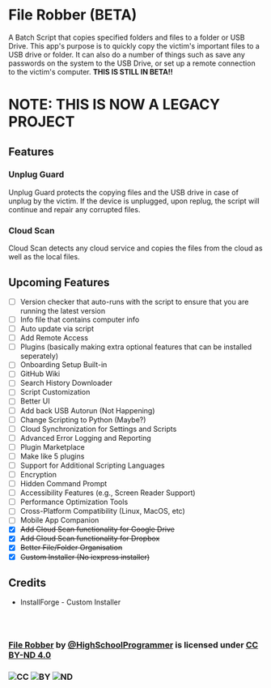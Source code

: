 # File Robber (BETA)
A Batch Script that copies specified folders and files to a folder or USB Drive. This app's purpose is to quickly copy the victim's important files to a USB drive or folder. It can also do a number of things such as save any passwords on the system to the USB Drive, or set up a remote connection to the victim's computer. 
**THIS IS STILL IN BETA!!**

# NOTE: THIS IS NOW A LEGACY PROJECT

## Features
### Unplug Guard
Unplug Guard protects the copying files and the USB drive in case of unplug by the victim.
If the device is unplugged, upon replug, the script will continue and repair any corrupted files.

### Cloud Scan
Cloud Scan detects any cloud service and copies the files from the cloud as well as the local files.

## Upcoming Features
- [ ] Version checker that auto-runs with the script to ensure that you are running the latest version
- [ ] Info file that contains computer info
- [ ] Auto update via script
- [ ] Add Remote Access
- [ ] Plugins (basically making extra optional features that can be installed seperately)
- [ ] Onboarding Setup Built-in
- [ ] GitHub Wiki
- [ ] Search History Downloader
- [ ] Script Customization
- [ ] Better UI
- [ ] Add back USB Autorun (Not Happening)
- [ ] Change Scripting to Python (Maybe?)
- [ ] Cloud Synchronization for Settings and Scripts
- [ ] Advanced Error Logging and Reporting
- [ ] Plugin Marketplace
- [ ] Make like 5 plugins
- [ ] Support for Additional Scripting Languages
- [ ] Encryption
- [ ] Hidden Command Prompt
- [ ] Accessibility Features (e.g., Screen Reader Support)
- [ ] Performance Optimization Tools
- [ ] Cross-Platform Compatibility (Linux, MacOS, etc)
- [ ] Mobile App Companion
- [x] ~~Add Cloud Scan functionality for Google Drive~~
- [x] ~~Add Cloud Scan functionality for Dropbox~~
- [x] ~~Better File/Folder Organisation~~
- [x] ~~Custom Installer (No iexpress installer)~~

## Credits
- InstallForge - Custom Installer


### ⠀
### [File Robber](https://github.com/HighSchoolProgrammer) by [@HighSchoolProgrammer](https://github.com/HighSchoolProgrammer) is licensed under [CC BY-ND 4.0](https://creativecommons.org/licenses/by-nd/4.0/?ref=chooser-v1) 
### ![CC](https://mirrors.creativecommons.org/presskit/icons/cc.svg?ref=chooser-v1) ![BY](https://mirrors.creativecommons.org/presskit/icons/by.svg?ref=chooser-v1) ![ND](https://mirrors.creativecommons.org/presskit/icons/nd.svg?ref=chooser-v1)
